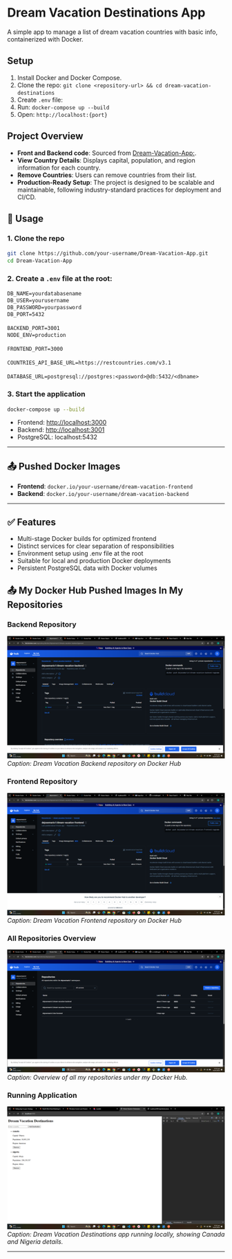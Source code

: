 # Dream Vacation Destinations App

A simple app to manage a list of dream vacation countries with basic info, containerized with Docker. 

## Setup

1. Install Docker and Docker Compose.
2. Clone the repo: `git clone <repository-url> && cd dream-vacation-destinations`
3. Create `.env` file:
4. Run: `docker-compose up --build`
5. Open: `http://localhost:{port}`

## Project Overview
- **Front and Backend code**:  Sourced from  [Dream-Vacation-App:](https://github.com/obusorezekiel/Dream-Vacation-App).
- **View Country Details**: Displays capital, population, and region information for each country.
- **Remove Countries**: Users can remove countries from their list.
- **Production-Ready Setup**: The project is designed to be scalable and maintainable, following industry-standard practices for deployment and CI/CD.

## 🚀 Usage

### 1. Clone the repo

```bash
git clone https://github.com/your-username/Dream-Vacation-App.git
cd Dream-Vacation-App
```

### 2. Create a `.env` file at the root:

```env
DB_NAME=yourdatabasename
DB_USER=yourusername
DB_PASSWORD=yourpassword
DB_PORT=5432

BACKEND_PORT=3001
NODE_ENV=production

FRONTEND_PORT=3000

COUNTRIES_API_BASE_URL=https://restcountries.com/v3.1

DATABASE_URL=postgresql://postgres:<password>@db:5432/<dbname>
```

### 3. Start the application

```bash
docker-compose up --build
```

* Frontend: [http://localhost:3000](http://localhost:3000)
* Backend: [http://localhost:3001](http://localhost:3001)
* PostgreSQL: localhost:5432

---

## 📤 Pushed Docker Images

* **Frontend**: `docker.io/your-username/dream-vacation-frontend`
* **Backend**: `docker.io/your-username/dream-vacation-backend`

---

## ✅ Features

* Multi-stage Docker builds for optimized frontend
* Distinct services for clear separation of responsibilities
* Environment setup using .env file at the root
* Suitable for local and production Docker deployments
* Persistent PostgreSQL data with Docker volumes


## 📤 My Docker Hub Pushed Images In My Repositories

### Backend Repository
![Backend Docker Hub](Assets/backend.png)
*Caption: Dream Vacation Backend repository on Docker Hub*

### Frontend Repository
![Frontend Docker Hub](Assets/frontend.png)
*Caption: Dream Vacation Frontend repository on Docker Hub*

### All Repositories Overview
![Repositories Overview](Assets/backend-frontend%20hub.png)
*Caption: Overview of all my repositories under my Docker Hub.*

### Running Application
![Running App](Assets/app-view.png)
*Caption: Dream Vacation Destinations app running locally, showing Canada and Nigeria details.*

---
